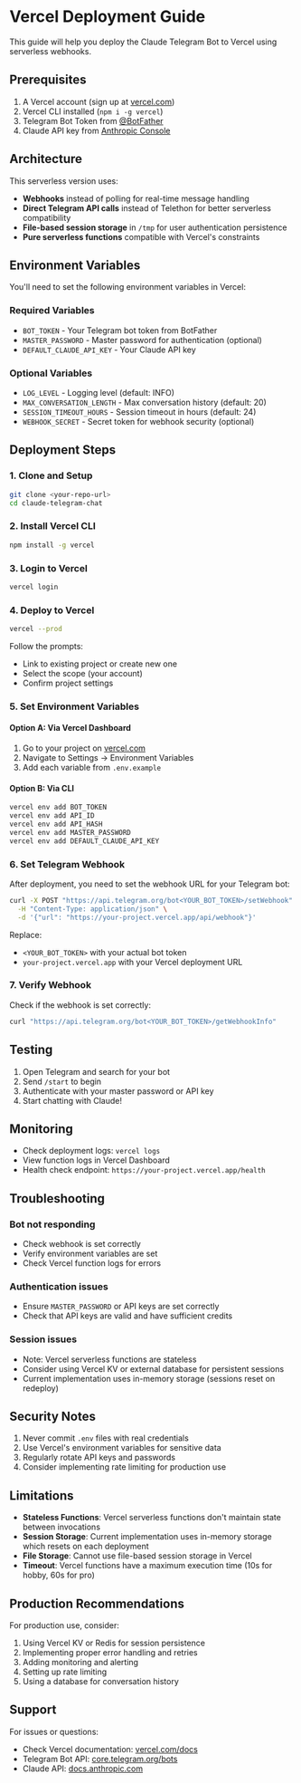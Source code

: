 # Vercel Deployment Guide

This guide will help you deploy the Claude Telegram Bot to Vercel using serverless webhooks.

## Prerequisites

1. A Vercel account (sign up at [vercel.com](https://vercel.com))
2. Vercel CLI installed (`npm i -g vercel`)
3. Telegram Bot Token from [@BotFather](https://t.me/botfather)
4. Claude API key from [Anthropic Console](https://console.anthropic.com)

## Architecture

This serverless version uses:
- **Webhooks** instead of polling for real-time message handling
- **Direct Telegram API calls** instead of Telethon for better serverless compatibility
- **File-based session storage** in `/tmp` for user authentication persistence
- **Pure serverless functions** compatible with Vercel's constraints

## Environment Variables

You'll need to set the following environment variables in Vercel:

### Required Variables
- `BOT_TOKEN` - Your Telegram bot token from BotFather
- `MASTER_PASSWORD` - Master password for authentication (optional)
- `DEFAULT_CLAUDE_API_KEY` - Your Claude API key

### Optional Variables
- `LOG_LEVEL` - Logging level (default: INFO)
- `MAX_CONVERSATION_LENGTH` - Max conversation history (default: 20)
- `SESSION_TIMEOUT_HOURS` - Session timeout in hours (default: 24)
- `WEBHOOK_SECRET` - Secret token for webhook security (optional)

## Deployment Steps

### 1. Clone and Setup

```bash
git clone <your-repo-url>
cd claude-telegram-chat
```

### 2. Install Vercel CLI

```bash
npm install -g vercel
```

### 3. Login to Vercel

```bash
vercel login
```

### 4. Deploy to Vercel

```bash
vercel --prod
```

Follow the prompts:
- Link to existing project or create new one
- Select the scope (your account)
- Confirm project settings

### 5. Set Environment Variables

#### Option A: Via Vercel Dashboard
1. Go to your project on [vercel.com](https://vercel.com)
2. Navigate to Settings → Environment Variables
3. Add each variable from `.env.example`

#### Option B: Via CLI
```bash
vercel env add BOT_TOKEN
vercel env add API_ID
vercel env add API_HASH
vercel env add MASTER_PASSWORD
vercel env add DEFAULT_CLAUDE_API_KEY
```

### 6. Set Telegram Webhook

After deployment, you need to set the webhook URL for your Telegram bot:

```bash
curl -X POST "https://api.telegram.org/bot<YOUR_BOT_TOKEN>/setWebhook" \
  -H "Content-Type: application/json" \
  -d '{"url": "https://your-project.vercel.app/api/webhook"}'
```

Replace:
- `<YOUR_BOT_TOKEN>` with your actual bot token
- `your-project.vercel.app` with your Vercel deployment URL

### 7. Verify Webhook

Check if the webhook is set correctly:

```bash
curl "https://api.telegram.org/bot<YOUR_BOT_TOKEN>/getWebhookInfo"
```

## Testing

1. Open Telegram and search for your bot
2. Send `/start` to begin
3. Authenticate with your master password or API key
4. Start chatting with Claude!

## Monitoring

- Check deployment logs: `vercel logs`
- View function logs in Vercel Dashboard
- Health check endpoint: `https://your-project.vercel.app/health`

## Troubleshooting

### Bot not responding
- Check webhook is set correctly
- Verify environment variables are set
- Check Vercel function logs for errors

### Authentication issues
- Ensure `MASTER_PASSWORD` or API keys are set correctly
- Check that API keys are valid and have sufficient credits

### Session issues
- Note: Vercel serverless functions are stateless
- Consider using Vercel KV or external database for persistent sessions
- Current implementation uses in-memory storage (sessions reset on redeploy)

## Security Notes

1. Never commit `.env` files with real credentials
2. Use Vercel's environment variables for sensitive data
3. Regularly rotate API keys and passwords
4. Consider implementing rate limiting for production use

## Limitations

- **Stateless Functions**: Vercel serverless functions don't maintain state between invocations
- **Session Storage**: Current implementation uses in-memory storage which resets on each deployment
- **File Storage**: Cannot use file-based session storage in Vercel
- **Timeout**: Vercel functions have a maximum execution time (10s for hobby, 60s for pro)

## Production Recommendations

For production use, consider:
1. Using Vercel KV or Redis for session persistence
2. Implementing proper error handling and retries
3. Adding monitoring and alerting
4. Setting up rate limiting
5. Using a database for conversation history

## Support

For issues or questions:
- Check Vercel documentation: [vercel.com/docs](https://vercel.com/docs)
- Telegram Bot API: [core.telegram.org/bots](https://core.telegram.org/bots)
- Claude API: [docs.anthropic.com](https://docs.anthropic.com)